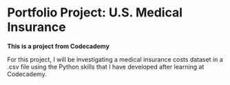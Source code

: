 # Portfolio Project: U.S. Medical Insurance

**This is a project from Codecademy**

For this project, I will be investigating a medical insurance costs dataset in a .csv file using the Python skills that I have developed after learning at Codecademy.
